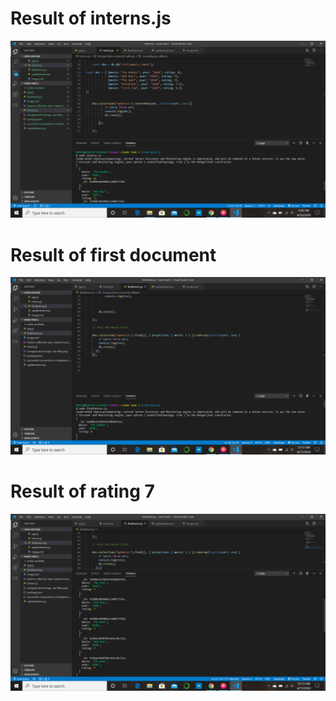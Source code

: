 # Result of interns.js
![node task](assests/interns.js_result.png)

# Result of first document
![node task](assests/result_of_first_document.png)

# Result of rating 7
![node task](assests/result_of_rating_7.png)
